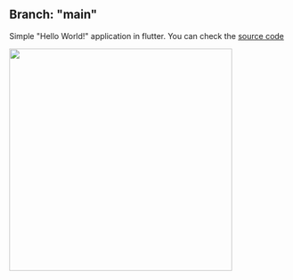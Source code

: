 ## Branch: "main"
Simple "Hello World!" application in flutter. You can check the [source code](https://github.com/Donaboyev/learning-flutter)

<img src="https://user-images.githubusercontent.com/56734609/122209234-bffb7280-cebd-11eb-8a5c-b4426f2211a9.png" width="400" heigth="730" />
